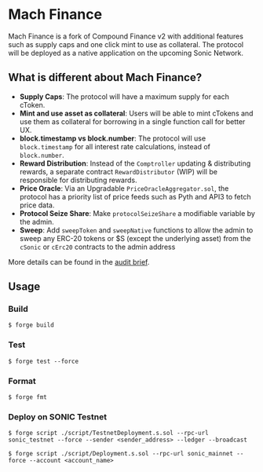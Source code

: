 # Mach Finance

Mach Finance is a fork of Compound Finance v2 with additional features such as supply caps and one click mint to use as collateral.
The protocol will be deployed as a native application on the upcoming Sonic Network. 

## What is different about Mach Finance?
- **Supply Caps**: The protocol will have a maximum supply for each cToken.
- **Mint and use asset as collateral**: Users will be able to mint cTokens and use them as collateral for borrowing in a single function call for better UX.
- **block.timestamp vs block.number**: The protocol will use `block.timestamp` for all interest rate calculations, instead of `block.number`.
- **Reward Distribution**: Instead of the `Comptroller` updating & distributing rewards, a separate contract `RewardDistributor` (WIP) will be responsible for distributing rewards.
- **Price Oracle**: Via an Upgradable `PriceOracleAggregator.sol`, the protocol has a priority list of price feeds such as Pyth and API3 to fetch price data.
- **Protocol Seize Share**: Make `protocolSeizeShare` a modifiable variable by the admin.
- **Sweep**: Add `sweepToken` and `sweepNative` functions to allow the admin to sweep any ERC-20 tokens or $S (except the underlying asset) from the `cSonic` or `cErc20` contracts to the admin address

More details can be found in the [audit brief](audit/brief.md).

## Usage

### Build

```shell
$ forge build
```

### Test

```shell
$ forge test --force
```

### Format

```shell
$ forge fmt
```

### Deploy on SONIC Testnet

```shell
$ forge script ./script/TestnetDeployment.s.sol --rpc-url sonic_testnet --force --sender <sender_address> --ledger --broadcast
```

```shell
$ forge script ./script/Deployment.s.sol --rpc-url sonic_mainnet --force --account <account_name>
```
